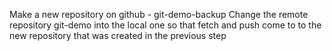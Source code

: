 Make a new repository on github - git-demo-backup
Change the remote repository git-demo into the local one so that fetch and push come to to the new repository that was created in the previous step
